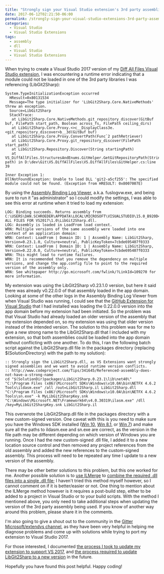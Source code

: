 ```yaml
---
title: "Strongly sign your Visual Studio extension's 3rd party assemblies to avoid assembly-loading errors at runtime"
date: 2017-06-12T02:21:50-06:00
permalink: /strongly-sign-your-visual-studio-extensions-3rd-party-assemblies-to-avoid-assembly-loading-errors-at-runtime/
categories:
  - Visual Studio
  - Visual Studio Extensions
tags:
  - assembly
  - dll
  - Visual Studio
  - Visual Studio Extensions
---
```


When trying to create a Visual Studio 2017 version of my [Diff All Files Visual Studio extension](https://github.com/deadlydog/VS.DiffAllFiles), I was encountering a runtime error indicating that a module could not be loaded in one of the 3rd party libraries I was referencing (LibGit2Sharp):

```text
System.TypeInitializationException occurred
  HResult=0x80131534
  Message=The type initializer for 'LibGit2Sharp.Core.NativeMethods' threw an exception.
  Source=LibGit2Sharp
  StackTrace:
   at LibGit2Sharp.Core.NativeMethods.git_repository_discover(GitBuf buf, FilePath start_path, Boolean across_fs, FilePath ceiling_dirs)
   at LibGit2Sharp.Core.Proxy.<>c__DisplayClass3e.<git_repository_discover>b__3d(GitBuf buf)
   at LibGit2Sharp.Core.Proxy.ConvertPath(Func`2 pathRetriever)
   at LibGit2Sharp.Core.Proxy.git_repository_discover(FilePath start_path)
   at LibGit2Sharp.Repository.Discover(String startingPath)
   at VS_DiffAllFiles.StructuresAndEnums.GitHelper.GetGitRepositoryPath(String path) in D:\dev\Git\VS.DiffAllFiles\VS.DiffAllFiles\GitHelper.cs:line 39

Inner Exception 1:
DllNotFoundException: Unable to load DLL 'git2-a5cf255': The specified module could not be found. (Exception from HRESULT: 0x8007007E)
```

By using the [Assembly Binding Log Viewer](https://docs.microsoft.com/en-us/dotnet/framework/tools/fuslogvw-exe-assembly-binding-log-viewer), a.k.a. fuslogvw.exe, and being sure to run it "as administrator" so I could modify the settings, I was able to see this error at runtime when it tried to load my extension:

```text
LOG: Binding succeeds. Returns assembly from C:\USERS\DAN.SCHROEDER\APPDATA\LOCAL\MICROSOFT\VISUALSTUDIO\15.0_B920D444EXP\EXTENSIONS\DANSKINGDOM\DIFF ALL FILES FOR VS2017\1.0\LibGit2Sharp.dll.
LOG: Assembly is loaded in LoadFrom load context.
WRN: Multiple versions of the same assembly were loaded into one context of an application domain:
WRN: Context: LoadFrom | Domain ID: 1 | Assembly Name: LibGit2Sharp, Version=0.23.1.0, Culture=neutral, PublicKeyToken=7cbde695407f0333
WRN: Context: LoadFrom | Domain ID: 1 | Assembly Name: LibGit2Sharp, Version=0.22.0.0, Culture=neutral, PublicKeyToken=7cbde695407f0333
WRN: This might lead to runtime failures.
WRN: It is recommended that you remove the dependency on multiple versions, and change the app.config file to point to the required version of the assembly only.
WRN: See whitepaper http://go.microsoft.com/fwlink/?LinkId=109270 for more information.
```

My extension was using the LibGit2Sharp v0.23.1.0 version, but here it said there was already v0.22.0.0 of that assembly loaded in the app domain. Looking at some of the other logs in the Assembly Binding Log Viewer from when Visual Studio was running, I could see that the [GitHub Extension for Visual Studio](https://visualstudio.github.com/) that I had installed was loading the 0.22.0.0 version into the app domain before my extension had been initiated. So the problem was that Visual Studio had already loaded an older version of the assembly that my extension depended on, so my extension was using that older version instead of the intended version. The solution to this problem was for me to give a new strong name to the LibGit2Sharp.dll that I included with my extension, so that both assemblies could be loaded into the app domain without conflicting with one another. To do this, I ran the following batch script against the LibGit2Sharp.dll file in the packages directory (replacing $(SolutionDirectory) with the path to my solution):

```shell
:: Strongly sign the LibGit2Sharp.dll, as VS Extensions want strongly signed assemblies and we want to avoid runtime version conflicts.
:: http://www.codeproject.com/Tips/341645/Referenced-assembly-does-not-have-a-strong-name
cd "$(SolutionDir)packages\LibGit2Sharp.0.23.1\lib\net40\"
"C:\Program Files (x86)\Microsoft SDKs\Windows\v10.0A\bin\NETFX 4.6.2 Tools\ildasm.exe" /all /out=LibGit2Sharp.il LibGit2Sharp.dll
"C:\Program Files (x86)\Microsoft SDKs\Windows\v10.0A\bin\NETFX 4.6.2 Tools\sn.exe" -k MyLibGit2SharpKey.snk
"C:\Windows\Microsoft.NET\Framework64\v4.0.30319\ilasm.exe" /dll /key=MyLibGit2SharpKey.snk LibGit2Sharp.il
```

This overwrote the LibGit2Sharp.dll file in the packages directory with a new custom-signed version. One caveat with this is you need to make sure you have the Windows SDK installed ([Win 10](https://developer.microsoft.com/en-us/windows/downloads/windows-10-sdk), [Win 8.1](https://developer.microsoft.com/en-us/windows/downloads/windows-8-1-sdk), or [Win 7](https://www.microsoft.com/en-ca/download/details.aspx?id=8279)) and make sure all the paths to ildasm.exe and sn.exe are correct, as the version in the file path may be different depending on which version of Windows you are running. Once I had the new custom-signed .dll file, I added it to a new location source control and then removed any project references from the old assembly and added the new references to the custom-signed assembly. This process will need to be repeated any time I update to a new version of the assembly.

There may be other better solutions to this problem, but this one worked for me. Another possible solution is to [use ILMerge](https://www.codeproject.com/Articles/9364/Merging-NET-assemblies-using-ILMerge) to [combine the required .dll files into a single .dll file](https://stackoverflow.com/questions/9376/ilmerge-best-practices); I haven't tried this method myself however, so I cannot comment on if it is better/easier or not. One thing to mention about the ILMerge method however is it requires a post-build step, either to be added to a project in Visual Studio or to your build scripts. With the method I mentioned above, you only need to take additional steps when updating the version of the 3rd party assembly being used. If you know of another way around this problem, please share it in the comments.

I'm also going to give a shout out to the community in the [Gitter Microsoft/extendvs channel](https://gitter.im/Microsoft/extendvs), as they have been very helpful in helping me diagnose problems and come up with solutions while trying to port my extension to Visual Studio 2017.

For those interested, I documented [the process I took to update my extension to support VS 2017](https://github.com/deadlydog/VS.DiffAllFiles/blob/master/docs/internal/SupportingNewVisualStudioVersions.md), and [the process required to update LibGit2Sharp to a new version](https://github.com/deadlydog/VS.DiffAllFiles/blob/master/VS.DiffAllFiles/_LibGit2Sharp/ProcessForUpdatingLibGit2Sharp.txt) in the future.

Hopefully you have found this post helpful. Happy coding!
